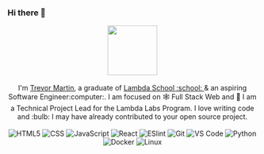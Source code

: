 ### Hi there 👋
<p align="center">
  <img src="https://raw.githubusercontent.com/ForkAwesome/Fork-Awesome/master/src/icons/svg/github-square.svg" width=100>
  <br><br>
    I'm <a href="https://www.trevorjmartin.com/">Trevor Martin</a>, a graduate of <a href="http://www.lambdaschool.com/">Lambda School :school: </a> & an aspiring Software Engineer:computer:. I am focused on 🕸 Full Stack Web and 🔭 I am a Technical Project Lead for the Lambda Labs Program. I love writing code and :bulb: I may have already contributed to your open source project.
<br><br>
<img alt="HTML5" src="https://img.shields.io/badge/-HTML5-%23E44D27?style=flat-square&logo=html5&logoColor=ffffff">
<img alt="CSS" src="https://img.shields.io/badge/-CSS3-%231572B6?style=flat-square&logo=css3">
<img alt="JavaScript" src="https://img.shields.io/badge/-JavaScript-%23F7DF1C?style=flat-square&logo=javascript&logoColor=000000&labelColor=%23F7DF1C&color=%23FFCE5A">
<img alt="React" src="https://img.shields.io/badge/-React-%23282C34?style=flat-square&logo=react">
<img alt="ESlint" src="https://img.shields.io/badge/-ESLint-%234B32C3?style=flat-square&logo=eslint">
<img alt="Git" src="https://img.shields.io/badge/-Git-%23F05032?style=flat-square&logo=git&logoColor=%23ffffff">
<img alt="VS Code" src="https://img.shields.io/badge/-VSCode-%23007ACC?style=flat-square&logo=visual-studio-code">
<img alt="Python" src="https://img.shields.io/badge/-Python-green?style=flat-square&logo=python">
<img alt="Docker" src="https://img.shields.io/badge/-Docker-darkblue?style=flat-square&logo=docker">
<img alt="Linux" src="https://img.shields.io/badge/-Linux-black?style=flat-square&logo=Linux">
</p>

<!--
**debauchery1st/debauchery1st** is a ✨ _special_ ✨ repository because its `README.md` (this file) appears on your GitHub profile.
![Github stats](https://github-readme-stats.vercel.app/api?username=debauchery1st&show_icons=true)

[![Top Langs](https://github-readme-stats.vercel.app/api/top-langs/?username=debauchery1st)](https://github-readme-stats.vercel.app/api/top-langs/?username=debauchery1st)
[![Contribution Stats](https://github-contribution-stats.vercel.app/api/?username=debauchery1st)](https://github-contribution-stats.vercel.app/api/?username=debauchery1st)

- 🔭 I’m currently working on ...
- 🌱 I’m currently learning ...
- 👯 I’m looking to collaborate on ...
- 🤔 I’m looking for help with ...
- 💬 Ask me about ...
- 📫 How to reach me: ...
- 😄 Pronouns: ...
- ⚡ Fun fact: ...
-->
